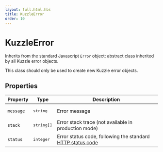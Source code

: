 ```yaml
---
layout: full.html.hbs
title: KuzzleError
order: 10
---
```


# KuzzleError

<SinceBadge version="1.0.0" />

Inherits from the standard Javascript `Error` object: abstract class inherited by all Kuzzle error objects.

This class should only be used to create new Kuzzle error objects.

## Properties

| Property  | Type                | Description                                                                                                           |
| --------- | ------------------- | --------------------------------------------------------------------------------------------------------------------- |
| `message` | <pre>string</pre>   | Error message                                                                                                         |
| `stack`   | <pre>string[]</pre> | Error stack trace (not available in production mode)                                                                  |
| `status`  | <pre>integer</pre>  | Error status code, following the standard [HTTP status code](https://en.wikipedia.org/wiki/List_of_HTTP_status_codes) |

